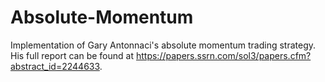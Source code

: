 # Absolute-Momentum
Implementation of Gary Antonnaci's absolute momentum trading strategy. His full report can be found at https://papers.ssrn.com/sol3/papers.cfm?abstract_id=2244633.
